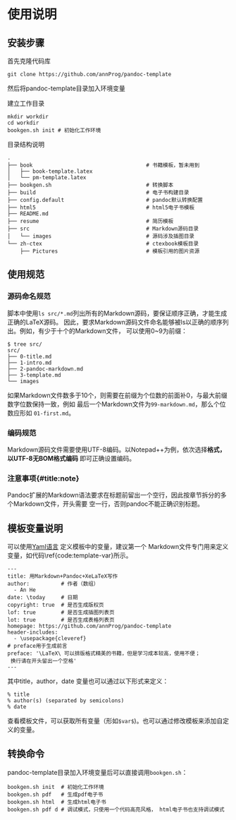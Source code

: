 
# 使用说明

## 安装步骤
首先克隆代码库
```
git clone https://github.com/annProg/pandoc-template
```
然后将pandoc-template目录加入环境变量

建立工作目录
```
mkdir workdir
cd workdir
bookgen.sh init # 初始化工作环境
```

目录结构说明
```
.
├── book                                    # 书籍模板，暂未用到
│   ├── book-template.latex
│   └── pm-template.latex
├── bookgen.sh                              # 转换脚本
├── build                                   # 电子书构建目录
├── config.default                          # pandoc默认转换配置
├── html5                                   # html5电子书模板
├── README.md
├── resume                                  # 简历模板
├── src                                     # Markdown源码目录
│   └── images                              # 源码涉及插图目录
└── zh-ctex                                 # ctexbook模板目录
    ├── Pictures                            # 模板引用的图片资源
```

## 使用规范
### 源码命名规范
脚本中使用`ls src/*.md`列出所有的Markdown源码，要保证顺序正确，才能生成正确的LaTeX源码。
因此，要求Markdown源码文件命名能够被ls以正确的顺序列出。例如，有少于十个的Markdown文件，
可以使用0~9为前缀：
```
$ tree src/
src/
├── 0-title.md
├── 1-intro.md
├── 2-pandoc-markdown.md
├── 3-template.md
└── images
```

如果Markdown文件数多于10个，则需要在前缀为个位数的前面补0，与最大前缀数字位数保持一致，例如
最后一个Markdown文件为`99-markdown.md`，那么个位数应形如 `01-first.md`。

### 编码规范
Markdown源码文件需要使用UTF-8编码。以Notepad++为例，依次选择**格式，以UTF-8无BOM格式编码**
即可正确设置编码。

### 注意事项{#title:note}
Pandoc扩展的Markdown语法要求在标题前留出一个空行，因此按章节拆分的多个Markdown文件，开头需要
空一行，否则pandoc不能正确识别标题。

## 模板变量说明
可以使用[Yaml语言](http://www.ruanyifeng.com/blog/2016/07/yaml.html) 定义模板中的变量，建议第一个
Markdown文件专门用来定义变量，如代码\ref{code:template-var}所示。
```{#code:template-var}
---
title: 用Markdown+Pandoc+XeLaTeX写作
author:          # 作者（数组）
  - An He
date: \today     # 日期
copyright: true  # 是否生成版权页
lof: true        # 是否生成插图列表页
lot: true        # 是否生成表格列表页
homepage: https://github.com/annProg/pandoc-template
header-includes:
  - \usepackage{cleveref}
# preface用于生成前言
preface: '\LaTeX\ 可以排版格式精美的书籍，但是学习成本较高，使用不便；
 换行请在开头留出一个空格'
---
```

其中title，author，date 变量也可以通过以下形式来定义：
```
% title
% author(s) (separated by semicolons)
% date
```

查看模板文件，可以获取所有变量（形如`$var$`)。也可以通过修改模板来添加自定义的变量。

## 转换命令
pandoc-template目录加入环境变量后可以直接调用`bookgen.sh`：
```
bookgen.sh init  # 初始化工作环境
bookgen.sh pdf   # 生成pdf电子书
bookgen.sh html  # 生成html电子书
bookgen.sh pdf d # 调试模式，只使用一个代码高亮风格， html电子书也支持调试模式
```

